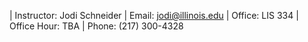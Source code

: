 | Instructor: Jodi Schneider
| Email: jodi@illinois.edu
| Office: LIS 334
| Office Hour: TBA
| Phone: (217) 300-4328
